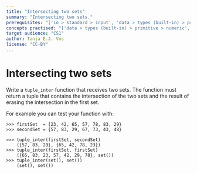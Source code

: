 ```yaml
---
title: "Intersecting two sets"
summary: "Intersecting two sets."
prerequisites: "['io > standard > input', 'data > types (built-in) > primitive > numeric', 'data > types (built-in) > composite', 'imperative programming > variables > variable declaration', 'imperative programming > variables > assignment']"
concepts practised: "['data > types (built-in) > primitive > numeric', 'data > types (built-in) > composite', 'control flow > loops', 'data > types (built-in) > composite > sequences > tuples']"
target audience: "CS1"
author: Tanja E.J. Vos
license: "CC-BY"
...
```


# Intersecting two sets

Write a `tuple_inter` function that receives two sets. The function
must return a tuple that contains the intersection of the two sets
and the result of erasing the intersection in the first set.

For example you can test your function with:

```small
>>> firstSet  = {23, 42, 65, 57, 78, 83, 29}
>>> secondSet = {57, 83, 29, 67, 73, 43, 48}

>>> tuple_inter(firstSet, secondSet)
    ({57, 83, 29}, {65, 42, 78, 23})
>>> tuple_inter(firstSet, firstSet)
    ({65, 83, 23, 57, 42, 29, 78}, set())
>>> tuple_inter(set(), set())
    (set(), set())
```